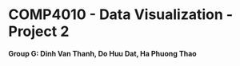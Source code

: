 # COMP4010 - Data Visualization - Project 2

**Group G: Dinh Van Thanh, Do Huu Dat, Ha Phuong Thao**
